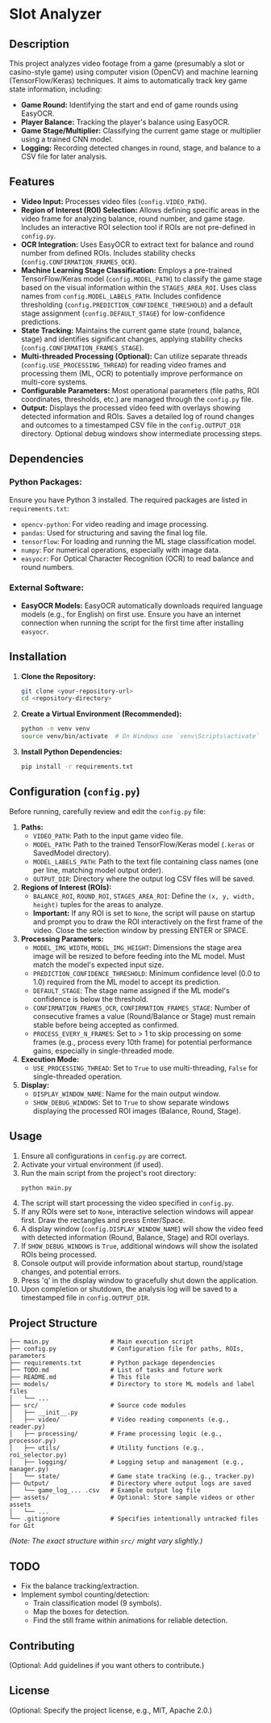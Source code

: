 # Slot Analyzer

## Description

This project analyzes video footage from a game (presumably a slot or casino-style game) using computer vision (OpenCV) and machine learning (TensorFlow/Keras) techniques. It aims to automatically track key game state information, including:

*   **Game Round:** Identifying the start and end of game rounds using EasyOCR.
*   **Player Balance:** Tracking the player's balance using EasyOCR.
*   **Game Stage/Multiplier:** Classifying the current game stage or multiplier using a trained CNN model.
*   **Logging:** Recording detected changes in round, stage, and balance to a CSV file for later analysis.

## Features

*   **Video Input:** Processes video files (`config.VIDEO_PATH`).
*   **Region of Interest (ROI) Selection:** Allows defining specific areas in the video frame for analyzing balance, round number, and game stage. Includes an interactive ROI selection tool if ROIs are not pre-defined in `config.py`.
*   **OCR Integration:** Uses EasyOCR to extract text for balance and round number from defined ROIs. Includes stability checks (`config.CONFIRMATION_FRAMES_OCR`).
*   **Machine Learning Stage Classification:** Employs a pre-trained TensorFlow/Keras model (`config.MODEL_PATH`) to classify the game stage based on the visual information within the `STAGES_AREA_ROI`. Uses class names from `config.MODEL_LABELS_PATH`. Includes confidence thresholding (`config.PREDICTION_CONFIDENCE_THRESHOLD`) and a default stage assignment (`config.DEFAULT_STAGE`) for low-confidence predictions.
*   **State Tracking:** Maintains the current game state (round, balance, stage) and identifies significant changes, applying stability checks (`config.CONFIRMATION_FRAMES_STAGE`).
*   **Multi-threaded Processing (Optional):** Can utilize separate threads (`config.USE_PROCESSING_THREAD`) for reading video frames and processing them (ML, OCR) to potentially improve performance on multi-core systems.
*   **Configurable Parameters:** Most operational parameters (file paths, ROI coordinates, thresholds, etc.) are managed through the `config.py` file.
*   **Output:** Displays the processed video feed with overlays showing detected information and ROIs. Saves a detailed log of round changes and outcomes to a timestamped CSV file in the `config.OUTPUT_DIR` directory. Optional debug windows show intermediate processing steps.

## Dependencies

### Python Packages:

Ensure you have Python 3 installed. The required packages are listed in `requirements.txt`:

*   `opencv-python`: For video reading and image processing.
*   `pandas`: Used for structuring and saving the final log file.
*   `tensorflow`: For loading and running the ML stage classification model.
*   `numpy`: For numerical operations, especially with image data.
*   `easyocr`: For Optical Character Recognition (OCR) to read balance and round numbers.

### External Software:

*   **EasyOCR Models:** EasyOCR automatically downloads required language models (e.g., for English) on first use. Ensure you have an internet connection when running the script for the first time after installing `easyocr`.

## Installation

1.  **Clone the Repository:**
    ```bash
    git clone <your-repository-url>
    cd <repository-directory>
    ```
2.  **Create a Virtual Environment (Recommended):**
    ```bash
    python -m venv venv
    source venv/bin/activate  # On Windows use `venv\Scripts\activate`
    ```
3.  **Install Python Dependencies:**
    ```bash
    pip install -r requirements.txt
    ```

## Configuration (`config.py`)

Before running, carefully review and edit the `config.py` file:

1.  **Paths:**
    *   `VIDEO_PATH`: Path to the input game video file.
    *   `MODEL_PATH`: Path to the trained TensorFlow/Keras model (`.keras` or SavedModel directory).
    *   `MODEL_LABELS_PATH`: Path to the text file containing class names (one per line, matching model output order).
    *   `OUTPUT_DIR`: Directory where the output log CSV files will be saved.
2.  **Regions of Interest (ROIs):**
    *   `BALANCE_ROI`, `ROUND_ROI`, `STAGES_AREA_ROI`: Define the `(x, y, width, height)` tuples for the areas to analyze.
    *   **Important:** If any ROI is set to `None`, the script will pause on startup and prompt you to draw the ROI interactively on the first frame of the video. Close the selection window by pressing ENTER or SPACE.
3.  **Processing Parameters:**
    *   `MODEL_IMG_WIDTH`, `MODEL_IMG_HEIGHT`: Dimensions the stage area image will be resized to before feeding into the ML model. Must match the model's expected input size.
    *   `PREDICTION_CONFIDENCE_THRESHOLD`: Minimum confidence level (0.0 to 1.0) required from the ML model to accept its prediction.
    *   `DEFAULT_STAGE`: The stage name assigned if the ML model's confidence is below the threshold.
    *   `CONFIRMATION_FRAMES_OCR`, `CONFIRMATION_FRAMES_STAGE`: Number of consecutive frames a value (Round/Balance or Stage) must remain stable before being accepted as confirmed.
    *   `PROCESS_EVERY_N_FRAMES`: Set to > 1 to skip processing on some frames (e.g., process every 10th frame) for potential performance gains, especially in single-threaded mode.
4.  **Execution Mode:**
    *   `USE_PROCESSING_THREAD`: Set to `True` to use multi-threading, `False` for single-threaded operation.
5.  **Display:**
    *   `DISPLAY_WINDOW_NAME`: Name for the main output window.
    *   `SHOW_DEBUG_WINDOWS`: Set to `True` to show separate windows displaying the processed ROI images (Balance, Round, Stage).

## Usage

1.  Ensure all configurations in `config.py` are correct.
2.  Activate your virtual environment (if used).
3.  Run the main script from the project's root directory:
    ```bash
    python main.py
    ```
4.  The script will start processing the video specified in `config.py`.
5.  If any ROIs were set to `None`, interactive selection windows will appear first. Draw the rectangles and press Enter/Space.
6.  A display window (`config.DISPLAY_WINDOW_NAME`) will show the video feed with detected information (Round, Balance, Stage) and ROI overlays.
7.  If `SHOW_DEBUG_WINDOWS` is `True`, additional windows will show the isolated ROIs being processed.
8.  Console output will provide information about startup, round/stage changes, and potential errors.
9.  Press 'q' in the display window to gracefully shut down the application.
10. Upon completion or shutdown, the analysis log will be saved to a timestamped file in `config.OUTPUT_DIR`.

## Project Structure

```
├── main.py                 # Main execution script
├── config.py               # Configuration file for paths, ROIs, parameters
├── requirements.txt        # Python package dependencies
├── TODO.md                 # List of tasks and future work
├── README.md               # This file
├── models/                 # Directory to store ML models and label files
│   └── ...
├── src/                    # Source code modules
│   ├── __init__.py
│   ├── video/              # Video reading components (e.g., reader.py)
│   ├── processing/         # Frame processing logic (e.g., processor.py)
│   ├── utils/              # Utility functions (e.g., roi_selector.py)
│   ├── logging/            # Logging setup and management (e.g., manager.py)
│   └── state/              # Game state tracking (e.g., tracker.py)
├── Output/                 # Directory where output logs are saved
│   └── game_log_... .csv   # Example output log file
├── assets/                 # Optional: Store sample videos or other assets
│   └── ...
└── .gitignore              # Specifies intentionally untracked files for Git
```

*(Note: The exact structure within `src/` might vary slightly.)*

## TODO

*   Fix the balance tracking/extraction.
*   Implement symbol counting/detection:
    *   Train classification model (9 symbols).
    *   Map the boxes for detection.
    *   Find the still frame within animations for reliable detection.

## Contributing

(Optional: Add guidelines if you want others to contribute.)

## License

(Optional: Specify the project license, e.g., MIT, Apache 2.0.) 
